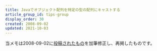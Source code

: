 ```yaml
---
title: Javaでオブジェクト配列を特定の型の配列にキャストする
article_group_id: tips-group
display_order: 30
created: 2008-09-02
updated: 2021-10-03
---
```

当メモは2008-09-02に[投稿されたもの](https://npnl.hatenablog.jp/entry/20080902/1220372739)を加筆修正し、再掲したものです。
